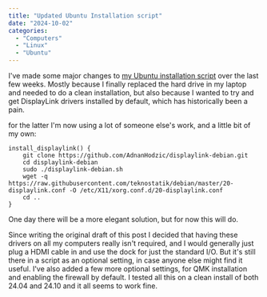 ```yaml
---
title: "Updated Ubuntu Installation script"
date: "2024-10-02"
categories: 
  - "Computers"
  - "Linux"
  - "Ubuntu"
---
```

I've made some major changes to [my Ubuntu installation script](https://github.com/teknostatik/deploy_ubuntu/blob/main/deploy_ubuntu.sh) over the last few weeks. Mostly because I finally replaced the hard drive in my laptop and needed to do a clean installation, but also because I wanted to try and get DisplayLink drivers installed by default, which has historically been a pain.

for the latter I'm now using a lot of someone else's work, and a little bit of my own:

    install_displaylink() {
        git clone https://github.com/AdnanHodzic/displaylink-debian.git
        cd displaylink-debian
        sudo ./displaylink-debian.sh
        wget -q https://raw.githubusercontent.com/teknostatik/debian/master/20-displaylink.conf -O /etc/X11/xorg.conf.d/20-displaylink.conf
        cd ..
    }

One day there will be a more elegant solution, but for now this will do.

Since writing the original draft of this post I decided that having these drivers on all my computers really isn't required, and I would generally just plug a HDMI cable in and use the dock for just the standard I/O. But it's still there in a script as an optional setting, in case anyone else might find it useful. I've also added a few more optional settings, for QMK installation and enabling the firewall by default. I tested all this on a clean install of both 24.04 and 24.10 and it all seems to work fine.